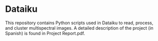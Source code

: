 # Dataiku
This repository contains Python scripts used in Dataiku to read, process, and cluster multispectral images. A detailed description of the project (in Spanish) is found in Project Report.pdf.
